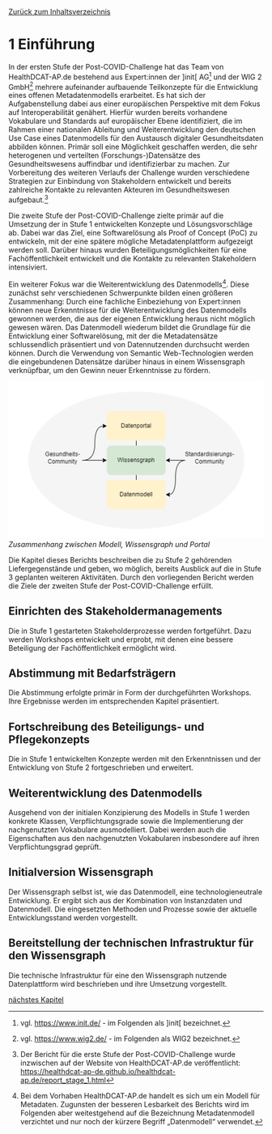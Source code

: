 [Zurück zum Inhaltsverzeichnis](https://healthdcat-ap-de.github.io/healthdcat-ap.de/report_stage_2.html)
# 1 Einführung
In der ersten Stufe der Post-COVID-Challenge hat das Team von HealthDCAT-AP.de bestehend aus Expert:innen der ]init[ AG[^1] und der WIG 2 GmbH[^2] mehrere aufeinander aufbauende Teilkonzepte für die Entwicklung eines offenen Metadatenmodells erarbeitet. Es hat sich der Aufgabenstellung dabei aus einer europäischen Perspektive mit dem Fokus auf Interoperabilität genähert. Hierfür wurden bereits vorhandene Vokabulare und Standards auf europäischer Ebene identifiziert, die im Rahmen einer nationalen Ableitung und Weiterentwicklung den deutschen Use Case eines Datenmodells für den Austausch digitaler Gesundheitsdaten abbilden können. Primär soll eine Möglichkeit geschaffen werden, die sehr heterogenen und verteilten (Forschungs-)Datensätze des Gesundheitswesens auffindbar und identifizierbar zu machen. Zur Vorbereitung des weiteren Verlaufs der Challenge wurden verschiedene Strategien zur Einbindung von Stakeholdern entwickelt und bereits zahlreiche Kontakte zu relevanten Akteuren im Gesundheitswesen aufgebaut.[^3]

Die zweite Stufe der Post-COVID-Challenge zielte primär auf die Umsetzung der in Stufe 1 entwickelten Konzepte und Lösungsvorschläge ab. Dabei war das Ziel, eine Softwarelösung als Proof of Concept (PoC) zu entwickeln, mit der eine spätere mögliche Metadatenplattform aufgezeigt werden soll. Darüber hinaus wurden Beteiligungsmöglichkeiten für eine Fachöffentlichkeit entwickelt und die Kontakte zu relevanten Stakeholdern intensiviert.

Ein weiterer Fokus war die Weiterentwicklung des Datenmodells[^4]. Diese zunächst sehr verschiedenen Schwerpunkte bilden einen größeren Zusammenhang: Durch eine fachliche Einbeziehung von Expert:innen können neue Erkenntnisse für die Weiterentwicklung des Datenmodells gewonnen werden, die aus der eigenen Entwicklung heraus nicht möglich gewesen wären. Das Datenmodell wiederum bildet die Grundlage für die Entwicklung einer Softwarelösung, mit der die Metadatensätze schlussendlich präsentiert und von Datennutzenden durchsucht werden können. Durch die Verwendung von Semantic Web-Technologien werden die eingebundenen Datensätze darüber hinaus in einem Wissensgraph verknüpfbar, um den Gewinn neuer Erkenntnisse zu fördern.

![Zusammenhang zwischen Modell, Wissensgraph und Portal](https://github.com/HealthDCAT-AP-de/healthdcat-ap.de/blob/main/images/12_Einleitung_Kontext.png?raw=true)
*Zusammenhang zwischen Modell, Wissensgraph und Portal*

Die Kapitel dieses Berichts beschreiben die zu Stufe 2 gehörenden Liefergegenstände und geben, wo möglich, bereits Ausblick auf die in Stufe 3 geplanten weiteren Aktivitäten.
Durch den vorliegenden Bericht werden die Ziele der zweiten Stufe der Post-COVID-Challenge erfüllt.

## Einrichten des Stakeholdermanagements

Die in Stufe 1 gestarteten Stakeholderprozesse werden fortgeführt. Dazu werden Workshops entwickelt und erprobt, mit denen eine bessere Beteiligung der Fachöffentlichkeit ermöglicht wird.

## Abstimmung mit Bedarfsträgern

Die Abstimmung erfolgte primär in Form der durchgeführten Workshops. Ihre Ergebnisse werden im entsprechenden Kapitel präsentiert.

## Fortschreibung des Beteiligungs- und Pflegekonzepts

Die in Stufe 1 entwickelten Konzepte werden mit den Erkenntnissen und der Entwicklung von Stufe 2 fortgeschrieben und erweitert.

## Weiterentwicklung des Datenmodells

Ausgehend von der initialen Konzipierung des Modells in Stufe 1 werden konkrete Klassen, Verpflichtungsgrade sowie die Implementierung der nachgenutzten Vokabulare ausmodelliert. Dabei werden auch die Eigenschaften aus den nachgenutzten Vokabularen insbesondere auf ihren Verpflichtungsgrad geprüft.

## Initialversion Wissensgraph

Der Wissensgraph selbst ist, wie das Datenmodell, eine technologieneutrale Entwicklung. Er ergibt sich aus der Kombination von Instanzdaten und Datenmodell. Die eingesetzten Methoden und Prozesse sowie der aktuelle Entwicklungsstand werden vorgestellt.

## Bereitstellung der technischen Infrastruktur für den Wissensgraph

Die technische Infrastruktur für eine den Wissensgraph nutzende Datenplattform wird beschrieben und ihre Umsetzung vorgestellt.

[nächstes Kapitel](https://healthdcat-ap-de.github.io/healthdcat-ap.de/report_stage_2/2_Einrichten_des_Stakeholdermanagements/2_Einrichten_des_Stakeholdermanagements.html)

[^1]: vgl. https://www.init.de/ - im Folgenden als ]init[ bezeichnet.
[^2]: vgl. https://www.wig2.de/ - im Folgenden als WIG2 bezeichnet.
[^3]: Der Bericht für die erste Stufe der Post-COVID-Challenge wurde inzwischen auf der Website von HealthDCAT-AP.de veröffentlicht: https://healthdcat-ap-de.github.io/healthdcat-ap.de/report_stage_1.html
[^4]: Bei dem Vorhaben HealthDCAT-AP.de handelt es sich um ein Modell für Metadaten. Zugunsten der besseren Lesbarkeit des Berichts wird im Folgenden aber weitestgehend auf die Bezeichnung Metadatenmodell verzichtet und nur noch der kürzere Begriff „Datenmodell“ verwendet.
